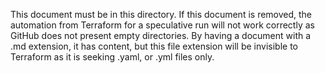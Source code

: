 This document must be in this directory.  If this document is removed, the automation from Terraform for a speculative run will not work correctly as GitHub does not present empty directories.  By having a document with a .md extension, it has content, but this file extension will be invisible to Terraform as it is seeking .yaml, or .yml files only.
